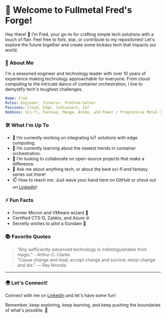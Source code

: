 # 🚀 Welcome to Fullmetal Fred's Forge!

Hey there! 👋 I'm Fred, your go-to for crafting simple tech solutions with a touch of flair.
Feel free to fork, star, or contribute to my repositories! Let's explore the future together and create some kickass tech that impacts our world.

### 🌟 About Me

I'm a seasoned engineer and technology leader with over 10 years of experience making technology approachable for everyone. From cloud computing to the intricate dance of container orchestration, I live to demystify tech's toughest challenges.

```yaml
Name: Fred  
Roles: Engineer, Tinkerer, Problem-Solver  
Passions: Cloud, Edge, Containers, IoT  
Hobbies: Sci-fi, Fantasy, Manga, Anime, and Power / Progressive Metal 🤘
```

### 🛠️ What I'm Up To

- 🔭 I’m currently working on integrating IoT solutions with edge computing.
- 🌱 I’m currently learning about the newest trends in container orchestration.
- 👯 I’m looking to collaborate on open-source projects that make a difference.
- 💬 Ask me about anything tech, or about the best sci-fi and fantasy series out there!
- 📫 How to reach me: Just wave your hand here on GitHub or shout out on [LinkedIn](https://www.linkedin.com/in/frederick-loucks/)!

### ⚡ Fun Facts

- Former Micron and VMware wizard 🏢
- Certified CTS-D, Zabbix, and Azure 🌐
- Secretly wishes to pilot a Gundam 🤖

### 📚 Favorite Quotes

> "Any sufficiently advanced technology is indistinguishable from magic." - Arthur C. Clarke  
> “Cause change and lead; accept change and survive; resist change and die.” — Ray Noorda


---

### 🌍 Let's Connect!

Connect with me on [LinkedIn](https://www.linkedin.com/in/frederick-loucks/) and let's have some fun!

Remember, keep exploring, keep learning, and keep pushing the boundaries of what's possible. 🌌



